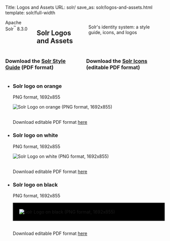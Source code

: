 Title: Logos and Assets
URL: solr/
save_as: solr/logos-and-assets.html
template: solr/full-width

<section class="hero alternate">
  <div class="row">
    <div class="large-12 columns">
      <div class="annotation">
        Apache Solr<sup>&trade;</sup> 8.3.0
      </div>
      <h1>Solr Logos and Assets</h1>
      <p>Solr's identity system: a style guide, icons, and logos</p>
      <div class="down-arrow"><a data-scroll href="#top"><i class="fa fa-angle-down fa-2x red"></i></a></div>
    </div>
  </div>
</section>

<section class="gray offset-small" id="top"></section>
<section class="gray">
  <div class="row">
    <div class="small-12 columns">
      <h3 class="asset-download">Download the <a href="{attach}/images/solr/identity/Solr_Styleguide.pdf">Solr Style Guide</a> (PDF format)</h3>
      <h3 class="asset-download">Download the <a href="{attach}/images/solr/identity/Solr_Icons.pdf">Solr Icons</a> (editable PDF format)</h3>
    </div>
  </div>
</section>

<section class="gray col-4">
  <div class="row">
    <ul class="small-block-grid-1 medium-block-grid-3">
      <li>
        <div class="box logo-box">
          <h3>Solr logo on orange</h3>
          <p>PNG format, 1692x855</p>
          <div class="img logo-container orange-background">
            <img class="resizeable-solr-logo" alt="Solr Logo on orange (PNG format, 1692x855)"
                 src="{attach}/images/solr/identity/Solr_Logo_on_orange.png"/>
          </div>
          <br />
          <p>Download editable PDF format <a href="{attach}/images/solr/identity/Solr_Logo_on_orange.pdf">here</a></p>
      </li>
      <li>
        <div class="box logo-box">
          <h3 class="fixed-wrap-point-logo-title">Solr logo on white</h3>
          <p>PNG format, 1692x855</p>
          <div class="img logo-container white-background">
            <img class="resizeable-solr-logo" alt="Solr Logo on white (PNG format, 1692x855)"
                 src="{attach}/images/solr/identity/Solr_Logo_on_white.png"/>
          </div>
          <br />
          <p>Download editable PDF format <a href="{attach}/images/solr/identity/Solr_Logo_on_white.pdf">here</a></p>
      </li>
      <li>
        <div class="box logo-box">
          <h3 class="fixed-wrap-point-logo-title">Solr logo on black</h3>
          <p>PNG format, 1692x855</p>
          <div class="img" style="background-color:#000; padding:20px; height:auto; width:auto">
            <img class="resizeable-solr-logo" alt="Solr Logo on black (PNG format, 1692x855)"
                 src="{attach}/images/solr/identity/Solr_Logo_on_black.png"/>
          </div>
          <br />
          <p>Download editable PDF format <a href="{attach}/images/solr/identity/Solr_Logo_on_black.pdf">here</a></p>
      </li>
    </div>
  </div>
</section>
